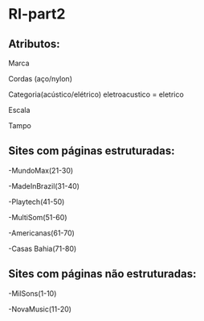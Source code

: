 # RI-part2




## Atributos:
  Marca

  Cordas (aço/nylon)

  Categoria(acústico/elétrico) eletroacustico = eletrico

  Escala

  Tampo


## Sites com páginas estruturadas:

  -MundoMax(21-30)

  -MadeInBrazil(31-40)

  -Playtech(41-50)

  -MultiSom(51-60)

  -Americanas(61-70)

  -Casas Bahia(71-80)


## Sites com páginas não estruturadas:

  -MilSons(1-10)

  -NovaMusic(11-20)
